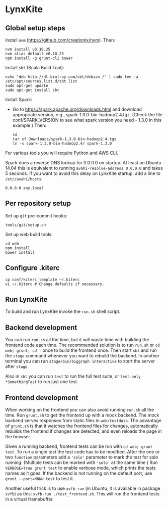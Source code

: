 LynxKite
========

## Global setup steps

Install `nvm` (https://github.com/creationix/nvm). Then:

    nvm install v0.10.25
    nvm alias default v0.10.25
    npm install -g grunt-cli bower

Install `sbt` (Scala Build Tool):

    echo "deb http://dl.bintray.com/sbt/debian /" | sudo tee -a /etc/apt/sources.list.d/sbt.list
    sudo apt-get update
    sudo apt-get install sbt

Install Spark:

   - Go to https://spark.apache.org/downloads.html and download appropriate version,
     e.g., spark-1.3.0-bin-hadoop2.4.tgz. (Check the file conf/SPARK_VERSION to see what spark
     version you need - 1.3.0 in this example.) Then:

         cd
         tar xf Downloads/spark-1.3.0-bin-hadoop2.4.tgz
         ln -s spark-1.3.0-bin-hadoop2.4/ spark-1.3.0

For various tools you will require Python and AWS CLI.

Spark does a reverse DNS lookup for 0.0.0.0 on startup. At least on Ubuntu 14.04 this is equivalent
to running `avahi-resolve-address 0.0.0.0` and takes 5 seconds. If you want to avoid this delay on
LynxKite startup, add a line to `/etc/avahi/hosts`:

    0.0.0.0 any.local


## Per repository setup

Set up `git` pre-commit hooks:

    tools/git/setup.sh

Set up web build tools:

    cd web
    npm install
    bower install

## Configure .kiterc

    cp conf/kiterc_template ~/.kiterc
    vi ~/.kiterc # Change defaults if necessary.

## Run LynxKite

To build and run LynxKite invoke the `run.sh` shell script.

## Backend development

You can run `run.sh` all the time, but it will waste time with building the frontend code each time.
The recommended solution is to run `run.sh` or `cd web; grunt; cd -` once to build the frontend
once. Then start `sbt` and run the `stage` command whenever you want to rebuild the backend. In
another terminal you can run `stage/bin/biggraph interactive` to start the server after `stage`.

Also in `sbt` you can run `test` to run the full test suite, or `test-only *SomethingTest` to run
just one test.

## Frontend development

When working on the frontend you can also avoid running `run.sh` all the time. Run `grunt.sh` to get
the frontend up with a mock backend. The mock backend serves responses from static files in
`web/testdata`. The advantage of `grunt.sh` is that it watches the frontend files for changes,
automatically rebuilds the frontend if changes are detected, and even reloads the page in the
browser.

Given a running backend, frontend tests can be run with `cd web; grunt test`. To run a single test
the test code has to be modified. After the one or two `function` parameters add a `'solo'`
parameter to mark the test for solo running. (Multiple tests can be marked with `'solo'` at the same
time.) Run `VERBOSE=true grunt test` to enable verbose mode, which prints the tests names as it
goes. If the backend is not running on the default port, use `grunt --port=NNNN test` to test it.

Another useful trick is to use `xvfb-run` (in Ubuntu, it is available in package `xvfb`) as this:
`xvfb-run ./test_frontend.sh`. This will run the frontend tests in a virtual framebuffer.
